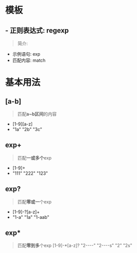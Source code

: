 
# 模板 

##  - 正则表达式: regexp
>  简介:
- 示例语句: exp
- 匹配内容: match

   
# 基本用法

##  [a-b]
> 匹配**a~b区间**的内容
- [1-9][a-z]
-  "1a" "2b" "3c" 

## exp+
> 匹配**一或多个**exp
- [1-9]+
- "111" "222" "123"

## exp?
> 匹配**零或一**个exp
- [1-9]-?[a-z]+
- "1-a" "1a" "1-aab"

## exp*
> 匹配**零到多**个exp
> [1-9]-*[a-z]?
> "2----" "2----s" "2" "2s"


